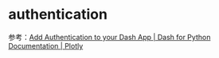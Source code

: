 # authentication

参考：[Add Authentication to your Dash App | Dash for Python Documentation | Plotly](https://dash.plotly.com/authentication)
